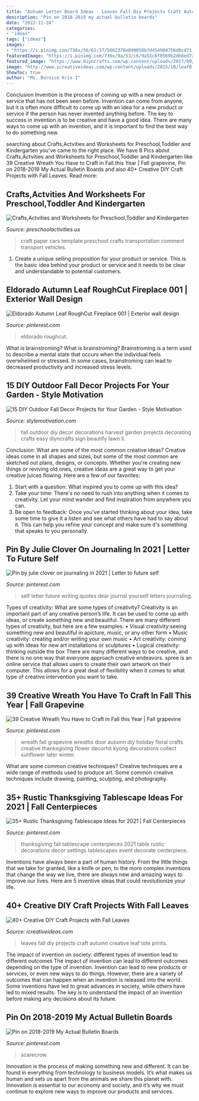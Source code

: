```yaml
---
title: "Autumn Letter Board Ideas - Leaves Fall Diy Projects Craft Autumn Creative Leaf Tote Prints"
description: "Pin on 2018-2019 my actual bulletin boards"
date: "2022-11-24"
categories:
- "ideas"
tags: ["ideas"]
images:
- "https://i.pinimg.com/736x/56/62/37/5662378e899858b7d454904756d8cd71.jpg"
featuredImage: "https://i.pinimg.com/736x/9a/53/c6/9a53c6f0569b2d68ed72f225f7bb8228.jpg"
featured_image: "https://www.diyncrafts.com/wp-content/uploads/2017/09/16-harvest-display.jpg"
image: "http://www.icreativeideas.com/wp-content/uploads/2015/10/leaf8.jpg"
ShowToc: true
author: "Ms. Burnice Kris I"
---
```



Conclusion
Invention is the process of coming up with a new product or service that has not been seen before. Invention can come from anyone, but it is often more difficult to come up with an idea for a new product or service if the person has never invented anything before. The key to success in invention is to be creative and have a good idea. There are many ways to come up with an invention, and it is important to find the best way to do something new.

	

		
searching about Crafts,Actvities and Worksheets for Preschool,Toddler and Kindergarten you've came to the right place. We have 8 Pics about Crafts,Actvities and Worksheets for Preschool,Toddler and Kindergarten like 39 Creative Wreath You Have to Craft in Fall this Year | Fall grapevine, Pin on 2018-2019 My Actual Bulletin Boards and also 40+ Creative DIY Craft Projects with Fall Leaves. Read more:
		
    
## Crafts,Actvities And Worksheets For Preschool,Toddler And Kindergarten

<img loading=lazy src="http://www.preschoolactivities.us/wp-content/uploads/2015/01/Paper-Car-Craft-for-Kids.jpg" onerror="this.onerror=null;this.src='https://tse2.mm.bing.net/th?id=OIP.1osHg0tULMhsBS30Kto_kAHaO0&amp;pid=15.1';" alt="Crafts,Actvities and Worksheets for Preschool,Toddler and Kindergarten">

_Source: preschoolactivities.us_

>craft paper cars template preschool crafts transportation comment transport vehicles. 

	

1. Create a unique selling proposition for your product or service. This is the basic idea behind your product or service and it needs to be clear and understandable to potential customers. 

    
## Eldorado Autumn Leaf RoughCut Fireplace 001 | Exterior Wall Design

<img loading=lazy src="https://i.pinimg.com/736x/56/62/37/5662378e899858b7d454904756d8cd71.jpg" onerror="this.onerror=null;this.src='https://tse4.mm.bing.net/th?id=OIP.ISwtgH7kDkt2zfxRd-GvqQHaLE&amp;pid=15.1';" alt="Eldorado Autumn Leaf RoughCut Fireplace 001 | Exterior wall design">

_Source: pinterest.com_

>eldorado roughcut. 

	

What is brainstroming?
What is brainstroming? Brainstroming is a term used to describe a mental state that occurs when the individual feels overwhelmed or stressed. In some cases, brainstroming can lead to decreased productivity and increased stress levels.

    
## 15 DIY Outdoor Fall Decor Projects For Your Garden - Style Motivation

<img loading=lazy src="https://www.diyncrafts.com/wp-content/uploads/2017/09/16-harvest-display.jpg" onerror="this.onerror=null;this.src='https://tse2.mm.bing.net/th?id=OIP.pxqirOlpT21c6BHCxeWy8gHaQ4&amp;pid=15.1';" alt="15 DIY Outdoor Fall Decor Projects for Your Garden - Style Motivation">

_Source: stylemotivation.com_

>fall outdoor diy decor decorations harvest garden projects decorating crafts easy diyncrafts sign beautify lawn ll. 

	

Conclusion: What are some of the most common creative ideas?
Creative ideas come in all shapes and sizes, but some of the most common are sketched out plans, designs, or concepts. Whether you're creating new things or reviving old ones, creative ideas are a great way to get your creative juices flowing. Here are a few of our favorites:
1. Start with a question: What inspired you to come up with this idea?
2. Take your time: There's no need to rush into anything when it comes to creativity. Let your mind wander and find inspiration from anywhere you can.
3. Be open to feedback: Once you've started thinking about your idea, take some time to give it a listen and see what others have had to say about it. This can help you refine your concept and make sure it's something that speaks to you personally.

    
## Pin By Julie Clover On Journaling In 2021 | Letter To Future Self

<img loading=lazy src="https://i.pinimg.com/736x/9a/53/c6/9a53c6f0569b2d68ed72f225f7bb8228.jpg" onerror="this.onerror=null;this.src='https://tse4.mm.bing.net/th?id=OIP.U5BMYWjyFMQSB0orkLEHRAHaLQ&amp;pid=15.1';" alt="Pin by julie clover on journaling in 2021 | Letter to future self">

_Source: pinterest.com_

>self letter future writing quotes dear journal yourself letters journaling. 

	

Types of creativity: What are some types of creativity?
Creativity is an important part of any creative person’s life. It can be used to come up with ideas, or create something new and beautiful. There are many different types of creativity, but here are a few examples: 
• Visual creativity:seeing something new and beautiful in apicture, music, or any other form 
• Music creativity: creating and/or writing your own music 
• Art creativity: coming up with ideas for new art installations or sculptures 
• Logical creativity: thinking outside the box 
There are many different ways to be creative, and there is no one way that everyone approach creative endeavors. spree is an online service that allows users to create their own artwork on their computer. This allows for a great deal of flexibility when it comes to what type of creative intervention you want to take.

    
## 39 Creative Wreath You Have To Craft In Fall This Year | Fall Grapevine

<img loading=lazy src="https://i.pinimg.com/736x/4a/bd/35/4abd35c9b0d9e6568fa14f3ed2ccf11b.jpg" onerror="this.onerror=null;this.src='https://tse1.mm.bing.net/th?id=OIP.akvyc5rr6demIMa44dopvQHaNK&amp;pid=15.1';" alt="39 Creative Wreath You Have to Craft in Fall this Year | Fall grapevine">

_Source: pinterest.com_

>wreath fall grapevine wreaths door autumn diy holiday floral crafts creative thanksgiving flower decorhit kyong decorations collect sunflower later winter. 

	

What are some common creative techniques?
Creative techniques are a wide range of methods used to produce art. Some common creative techniques include drawing, painting, sculpting, and photography.

    
## 35+ Rustic Thanksgiving Tablescape Ideas For 2021 | Fall Centerpieces

<img loading=lazy src="https://i.pinimg.com/736x/f2/62/c1/f262c155aaac22d98e895134f7ef462c.jpg" onerror="this.onerror=null;this.src='https://tse3.mm.bing.net/th?id=OIP.j2medcQAt2tSp1rg-A2ecQAAAA&amp;pid=15.1';" alt="35+ Rustic Thanksgiving Tablescape Ideas for 2021 | Fall Centerpieces">

_Source: pinterest.com_

>thanksgiving fall tablescape centerpieces 2021 table rustic decorations decor settings tablescapes event decorate centerpiece. 

	

Inventions have always been a part of human history. From the little things that we take for granted, like a knife or pen, to the more complex inventions that change the way we live, there are always new and amazing ways to improve our lives. Here are 5 inventive ideas that could revolutionize your life.

    
## 40+ Creative DIY Craft Projects With Fall Leaves

<img loading=lazy src="http://www.icreativeideas.com/wp-content/uploads/2015/10/leaf8.jpg" onerror="this.onerror=null;this.src='https://tse4.mm.bing.net/th?id=OIP.-iVY62jdl9qw6id_KkZfPQAAAA&amp;pid=15.1';" alt="40+ Creative DIY Craft Projects with Fall Leaves">

_Source: icreativeideas.com_

>leaves fall diy projects craft autumn creative leaf tote prints. 

	

The impact of invention on society: different types of invention lead to different outcomes
The impact of invention can lead to different outcomes depending on the type of invention. Invention can lead to new products or services, or even new ways to do things. However, there are a variety of outcomes that can happen when an invention is released into the world. Some inventions have led to great advances in society, while others have led to mixed results. The key is to understand the impact of an invention before making any decisions about its future.

    
## Pin On 2018-2019 My Actual Bulletin Boards

<img loading=lazy src="https://i.pinimg.com/736x/1f/84/0a/1f840af3e36c6f95450751644e0e8e2a.jpg" onerror="this.onerror=null;this.src='https://tse1.mm.bing.net/th?id=OIP.nBaOWrT_aQzCH9aTiPZNEAHaJ3&amp;pid=15.1';" alt="Pin on 2018-2019 My Actual Bulletin Boards">

_Source: pinterest.com_

>scarecrow. 

	

Innovation is the process of making something new and different. It can be found in everything from technology to business models. It’s what makes us human and sets us apart from the animals we share this planet with. Innovation is essential to our economy and society, and it’s why we must continue to explore new ways to improve our products and services.

